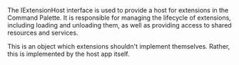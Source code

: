 The IExtensionHost interface is used to provide a host for extensions in the Command Palette. It is responsible for managing the lifecycle of extensions, including loading and unloading them, as well as providing access to shared resources and services.

This is an object which extensions shouldn't implement themselves. Rather, this is implemented by the host app itself.